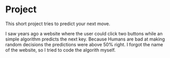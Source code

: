 # Project
This short project tries to predict your next move. 

I saw years ago a website where the user could click two buttons while an simple algorithm predicts
the next key. Because Humans are bad at making random decisions the predictions were above 50% right.
I forgot the name of the website, so I tried to code the algorith myself. 
